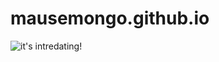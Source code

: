 # mausemongo.github.io
![it's intredating!](https://raw.githubusercontent.com/mausemongo/mausemongo.github.io/master/img/intredasting1.jpg)
